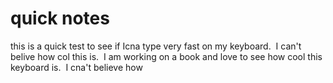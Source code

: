 # quick notes

this is a quick test to see if Icna type very fast on my keyboard.  I can't belive how col this is.  I am working on a book and love to see how cool this keyboard is.  I cna't believe how
